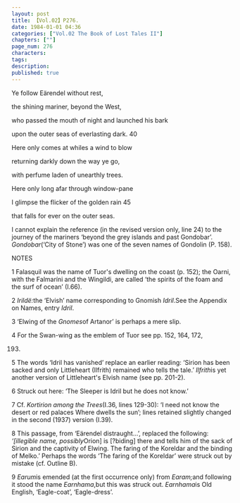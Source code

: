 ```yaml
---
layout: post
title: 【Vol.02】P276.
date: 1984-01-01 04:36
categories: ["Vol.02 The Book of Lost Tales II"]
chapters: [""]
page_num: 276
characters: 
tags: 
description: 
published: true
---
```


<p style="text-indent: 0;">
Ye follow Eärendel without rest,
</p>

the shining mariner, beyond the West,

who passed the mouth of night and launched his bark

upon the outer seas of everlasting dark. 40

Here only comes at whiles a wind to blow

returning darkly down the way ye go,

with perfume laden of unearthly trees.

Here only long afar through window-pane

I glimpse the flicker of the golden rain 45

that falls for ever on the outer seas.

I cannot explain the reference (in the revised version only, line 24) to the journey of the mariners ‘beyond the grey islands and past Gondobar’. <I>Gondobar</I>(‘City of Stone’) was one of the seven names of Gondolin (P. 158).

NOTES

1   Falasquil was the name of Tuor's dwelling on the coast (p. 152); the Oarni, with the Falmaríni and the Wingildi, are called ‘the spirits of the foam and the surf of ocean’ (I.66).

2   <I>Irildë:</I>the ‘Elvish’ name corresponding to Gnomish <I>Idril</I>.See the Appendix on Names, entry <I>Idril</I>.

3   ‘Elwing of the <I>Gnomes</I>of Artanor’ is perhaps a mere slip.

4   For the Swan-wing as the emblem of Tuor see pp. 152, 164, 172,

193.

5   The words ‘Idril has vanished’ replace an earlier reading: ‘Sirion has been sacked and only Littleheart (Ilfrith) remained who tells the tale.’ <I>Ilfrith</I>is yet another version of Littleheart's Elvish name (see pp. 201-2).

6   Struck out here: ‘The Sleeper is Idril but he does not know.’

7   Cf. <I>Kortirion among the Trees</I>(I.36, lines 129-30): ‘I need not know the desert or red palaces Where dwells the sun’; lines retained slightly changed in the second (1937) version (I.39).

8   This passage, from ‘Eärendel distraught...’, replaced the following: <I>‘[illegible name, possibly</I>Orion] is [?biding] there and tells him of the sack of Sirion and the captivity of Elwing. The faring of the Koreldar and the binding of Melko.’ Perhaps the words ‘The faring of the Koreldar’ were struck out by mistake (cf. Outline B).

9   <I>Earum</I>is emended (at the first occurrence only) from <I>Earam;</I>and following it stood the name <I>Earnhama</I>,but this was struck out. <I>Earnhama</I>is Old English, ‘Eagle-coat’, ‘Eagle-dress’.

